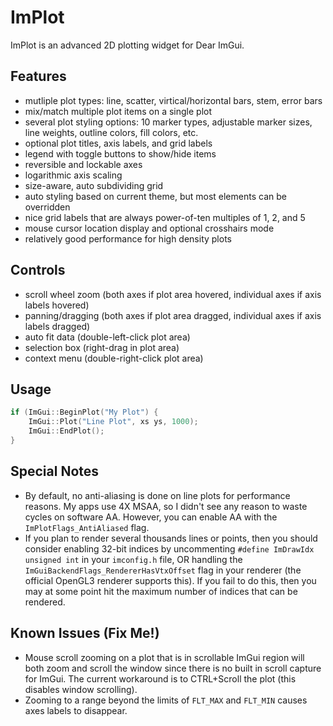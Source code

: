# ImPlot
ImPlot is an advanced 2D plotting widget for Dear ImGui.  

## Features

- mutliple plot types: line, scatter, virtical/horizontal bars, stem, error bars
- mix/match multiple plot items on a single plot
- several plot styling options: 10 marker types, adjustable marker sizes, line weights, outline colors, fill colors, etc.
- optional plot titles, axis labels, and grid labels
- legend with toggle buttons to show/hide items
- reversible and lockable axes
- logarithmic axis scaling
- size-aware, auto subdividing grid
- auto styling based on current theme, but most elements can be overridden
- nice grid labels that are always power-of-ten multiples of 1, 2, and 5
- mouse cursor location display and optional crosshairs mode
- relatively good performance for high density plots

## Controls
- scroll wheel zoom (both axes if plot area hovered, individual axes if axis labels hovered)
- panning/dragging (both axes if plot area dragged, individual axes if axis labels dragged)
- auto fit data (double-left-click plot area)
- selection box (right-drag in plot area)
- context menu (double-right-click plot area)

## Usage

```cpp
if (ImGui::BeginPlot("My Plot") {
    ImGui::Plot("Line Plot", xs ys, 1000);
    ImGui::EndPlot();
}
```

## Special Notes
- By default, no anti-aliasing is done on line plots for performance reasons. My apps use 4X MSAA, so I didn't see any reason to waste cycles on software AA. However, you can enable AA with the `ImPlotFlags_AntiAliased` flag.
- If you plan to render several thousands lines or points, then you should consider enabling 32-bit indices by uncommenting `#define ImDrawIdx unsigned int` in your `imconfig.h` file, OR handling the `ImGuiBackendFlags_RendererHasVtxOffset` flag in your renderer (the official OpenGL3 renderer supports this). If you fail to do this, then you may at some point hit the maximum number of indices that can be rendered.

## Known Issues (Fix Me!)

- Mouse scroll zooming on a plot that is in scrollable ImGui region will both zoom and scroll the window since there is no built in scroll capture for ImGui. The current workaround is to CTRL+Scroll the plot (this disables window scrolling). 
- Zooming to a range beyond the limits of `FLT_MAX` and `FLT_MIN` causes axes labels to disappear.
